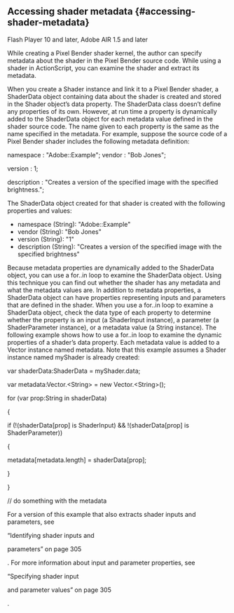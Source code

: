 ## Accessing shader metadata {#accessing-shader-metadata}

Flash Player 10 and later, Adobe AIR 1.5 and later

While creating a Pixel Bender shader kernel, the author can specify metadata about the shader in the Pixel Bender source code. While using a shader in ActionScript, you can examine the shader and extract its metadata.

When you create a Shader instance and link it to a Pixel Bender shader, a ShaderData object containing data about the shader is created and stored in the Shader object’s data property. The ShaderData class doesn’t define any properties of its own. However, at run time a property is dynamically added to the ShaderData object for each metadata value defined in the shader source code. The name given to each property is the same as the name specified in the metadata. For example, suppose the source code of a Pixel Bender shader includes the following metadata definition:

namespace : &quot;Adobe::Example&quot;; vendor : &quot;Bob Jones&quot;;

version : 1;

description : &quot;Creates a version of the specified image with the specified brightness.&quot;;

The ShaderData object created for that shader is created with the following properties and values:

*   namespace (String): &quot;Adobe::Example&quot;
*   vendor (String): &quot;Bob Jones&quot;
*   version (String): &quot;1&quot;
*   description (String): &quot;Creates a version of the specified image with the specified brightness&quot;

Because metadata properties are dynamically added to the ShaderData object, you can use a for..in loop to examine the ShaderData object. Using this technique you can find out whether the shader has any metadata and what the metadata values are. In addition to metadata properties, a ShaderData object can have properties representing inputs and parameters that are defined in the shader. When you use a for..in loop to examine a ShaderData object, check the data type of each property to determine whether the property is an input (a ShaderInput instance), a parameter (a ShaderParameter instance), or a metadata value (a String instance). The following example shows how to use a for..in loop to examine the dynamic properties of a shader’s data property. Each metadata value is added to a Vector instance named metadata. Note that this example assumes a Shader instance named myShader is already created:

var shaderData:ShaderData = myShader.data;

var metadata:Vector.&lt;String&gt; = new Vector.&lt;String&gt;();

for (var prop:String in shaderData)

{

if (!(shaderData[prop] is ShaderInput) &amp;&amp; !(shaderData[prop] is ShaderParameter))

{

metadata[metadata.length] = shaderData[prop];

}

}

// do something with the metadata

For a version of this example that also extracts shader inputs and parameters, see

“Identifying shader inputs and

parameters” on page 305

. For more information about input and parameter properties, see

“Specifying shader input

and parameter values” on page 305

.